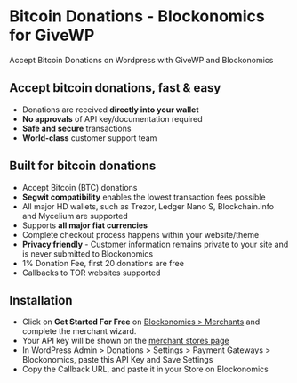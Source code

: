 # Bitcoin Donations - Blockonomics for GiveWP #

Accept Bitcoin Donations on Wordpress with GiveWP and Blockonomics

## Accept bitcoin donations, fast & easy ##
- Donations are received **directly into your wallet** 
- **No approvals** of API key/documentation required 
- **Safe and secure** transactions 
- **World-class** customer support team 

## Built for bitcoin donations ##
- Accept Bitcoin (BTC) donations
- **Segwit compatibility** enables the lowest transaction fees possible 
- All major HD wallets, such as Trezor, Ledger Nano S, Blockchain.info and Mycelium are supported 
- Supports **all major fiat currencies** 
- Complete checkout process happens within your website/theme
- **Privacy friendly** - Customer information remains private to your site and is never submitted to Blockonomics
- 1% Donation Fee, first 20 donations are free 
- Callbacks to TOR websites supported

## Installation ## 
- Click on **Get Started For Free** on [Blockonomics > Merchants](https://www.blockonomics.co/merchants) and complete the merchant wizard. 
- Your API key will be shown on the [merchant stores page](https://www.blockonomics.co/merchants#/stores)   
- In WordPress Admin > Donations > Settings > Payment Gateways > Blockonomics, paste this API Key and Save Settings 
- Copy the Callback URL, and paste it in your Store on Blockonomics

 